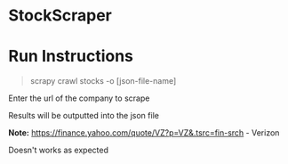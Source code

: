 # StockScraper
# Run Instructions 
> scrapy crawl stocks -o [json-file-name]

Enter the url of the company to scrape 

Results will be outputted into the json file 

**Note:** 
https://finance.yahoo.com/quote/VZ?p=VZ&.tsrc=fin-srch - Verizon 

Doesn't works as expected